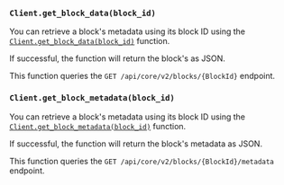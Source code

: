 ### `Client.get_block_data(block_id)`

You can retrieve a block's metadata using its block ID using
the [`Client.get_block_data(block_id)`](./../libraries/python/api_reference#get_block_data)
function.

If successful, the function will return the block's as JSON.

This function queries the `GET /api/core/v2/blocks/{BlockId}` endpoint.

### `Client.get_block_metadata(block_id)`

You can retrieve a block's metadata using its block ID using
the [`Client.get_block_metadata(block_id)`](./../libraries/python/api_reference#get_block_metadata)
function.

If successful, the function will return the block's metadata as JSON.

This function queries the `GET /api/core/v2/blocks/{BlockId}/metadata` endpoint.